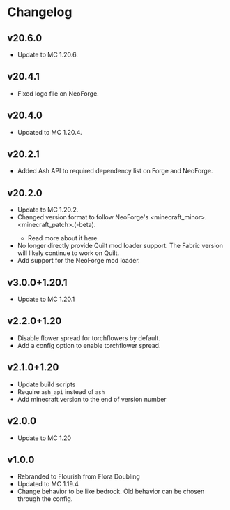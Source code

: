 # Changelog
## v20.6.0
- Update to MC 1.20.6.

## v20.4.1
- Fixed logo file on NeoForge.

## v20.4.0
- Updated to MC 1.20.4.

## v20.2.1
- Added Ash API to required dependency list on Forge and NeoForge.

## v20.2.0
- Update to MC 1.20.2.
- Changed version format to follow NeoForge's <minecraft_minor>.<minecraft_patch>.<number>(-beta).
  - Read more about it here.
- No longer directly provide Quilt mod loader support. The Fabric version will likely continue to work on Quilt.
- Add support for the NeoForge mod loader.

## v3.0.0+1.20.1
- Update to MC 1.20.1

## v2.2.0+1.20
- Disable flower spread for torchflowers by default.
- Add a config option to enable torchflower spread.

## v2.1.0+1.20
- Update build scripts
- Require `ash_api` instead of `ash`
- Add minecraft version to the end of version number

## v2.0.0
- Update to MC 1.20

## v1.0.0
- Rebranded to Flourish from Flora Doubling
- Updated to MC 1.19.4
- Change behavior to be like bedrock. Old behavior can be chosen through the config.
